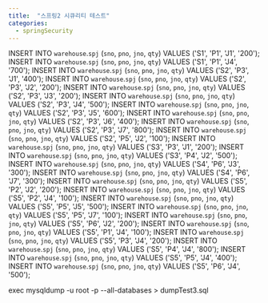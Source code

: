 ```yaml
---
title:  "스프링2 시큐리티 테스트"
categories:
  - springSecurity
---
```


INSERT INTO `warehouse`.`spj` (`sno`, `pno`, `jno`, `qty`) VALUES ('S1', 'P1', 'J1', '200');
INSERT INTO `warehouse`.`spj` (`sno`, `pno`, `jno`, `qty`) VALUES ('S1', 'P1', 'J4', '700');
INSERT INTO `warehouse`.`spj` (`sno`, `pno`, `jno`, `qty`) VALUES ('S2', 'P3', 'J1', '400');
INSERT INTO `warehouse`.`spj` (`sno`, `pno`, `jno`, `qty`) VALUES ('S2', 'P3', 'J2', '200');
INSERT INTO `warehouse`.`spj` (`sno`, `pno`, `jno`, `qty`) VALUES ('S2', 'P3', 'J3', '200');
INSERT INTO `warehouse`.`spj` (`sno`, `pno`, `jno`, `qty`) VALUES ('S2', 'P3', 'J4', '500');
INSERT INTO `warehouse`.`spj` (`sno`, `pno`, `jno`, `qty`) VALUES ('S2', 'P3', 'J5', '600');
INSERT INTO `warehouse`.`spj` (`sno`, `pno`, `jno`, `qty`) VALUES ('S2', 'P3', 'J6', '400');
INSERT INTO `warehouse`.`spj` (`sno`, `pno`, `jno`, `qty`) VALUES ('S2', 'P3', 'J7', '800');
INSERT INTO `warehouse`.`spj` (`sno`, `pno`, `jno`, `qty`) VALUES ('S2', 'P5', 'J2', '100');
INSERT INTO `warehouse`.`spj` (`sno`, `pno`, `jno`, `qty`) VALUES ('S3', 'P3', 'J1', '200');
INSERT INTO `warehouse`.`spj` (`sno`, `pno`, `jno`, `qty`) VALUES ('S3', 'P4', 'J2', '500');
INSERT INTO `warehouse`.`spj` (`sno`, `pno`, `jno`, `qty`) VALUES ('S4', 'P6', 'J3', '300');
INSERT INTO `warehouse`.`spj` (`sno`, `pno`, `jno`, `qty`) VALUES ('S4', 'P6', 'J7', '300');
INSERT INTO `warehouse`.`spj` (`sno`, `pno`, `jno`, `qty`) VALUES ('S5', 'P2', 'J2', '200');
INSERT INTO `warehouse`.`spj` (`sno`, `pno`, `jno`, `qty`) VALUES ('S5', 'P2', 'J4', '100');
INSERT INTO `warehouse`.`spj` (`sno`, `pno`, `jno`, `qty`) VALUES ('S5', 'P5', 'J5', '500');
INSERT INTO `warehouse`.`spj` (`sno`, `pno`, `jno`, `qty`) VALUES ('S5', 'P5', 'J7', '100');
INSERT INTO `warehouse`.`spj` (`sno`, `pno`, `jno`, `qty`) VALUES ('S5', 'P6', 'J2', '200');
INSERT INTO `warehouse`.`spj` (`sno`, `pno`, `jno`, `qty`) VALUES ('S5', 'P1', 'J4', '100');
INSERT INTO `warehouse`.`spj` (`sno`, `pno`, `jno`, `qty`) VALUES ('S5', 'P3', 'J4', '200');
INSERT INTO `warehouse`.`spj` (`sno`, `pno`, `jno`, `qty`) VALUES ('S5', 'P4', 'J4', '800');
INSERT INTO `warehouse`.`spj` (`sno`, `pno`, `jno`, `qty`) VALUES ('S5', 'P5', 'J4', '400');
INSERT INTO `warehouse`.`spj` (`sno`, `pno`, `jno`, `qty`) VALUES ('S5', 'P6', 'J4', '500');

exec mysqldump -u root -p --all-databases > dumpTest3.sql